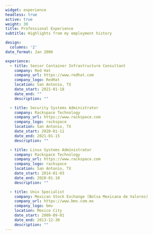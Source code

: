 ```yaml
---
widget: experience
headless: true
active: true
weight: 30
title: Professional Experience
subtitle: Highlights from my employment history

design:
  columns: '2'
date_format: Jan 2006

experience:
  - title: Senior Container Infrastructure Consultant
    company: Red Hat
    company_url: https://www.redhat.com
    company_logo: RedHat
    location: San Antonio, TX
    date_start: 2021-01-18
    date_end: ""
    description: ""

  - title: Security Systems Administrator
    company: Rackspace Technology
    company_url: https://www.rackspace.com
    company_logo: rackspace
    location: San Antonio, TX
    date_start: 2020-01-11
    date_end: 2021-01-15
    description: ""

  - title: Linux Systems Administrator
    company: Rackspace Technology
    company_url: https://www.rackspace.com
    company_logo: rackspace
    location: San Antonio, TX
    date_start: 2014-01-03
    date_end: 2020-01-10
    description: ""

  - title: Unix Specialist
    company: Mexican Stock Exchange (Bolsa Mexicana de Valores)
    company_url: https://www.bmv.com.mx
    company_logo: bmv
    location: Mexico City
    date_start: 2009-09-01
    date_end: 2013-12-30
    description: ""
---
```

